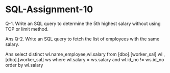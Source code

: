 # SQL-Assignment-10
Q-1. Write an SQL query to determine the 5th highest salary without using TOP or limit
method.

Ans 
Q-2. Write an SQL query to fetch the list of employees with the same salary.

Ans  select  distinct wl.name_employee,wl.salary
    from [dbo].[worker_sal] wl ,[dbo].[worker_sal] ws
    where wl.salary = ws.salary and wl.id_no != ws.id_no
    order by wl.salary
